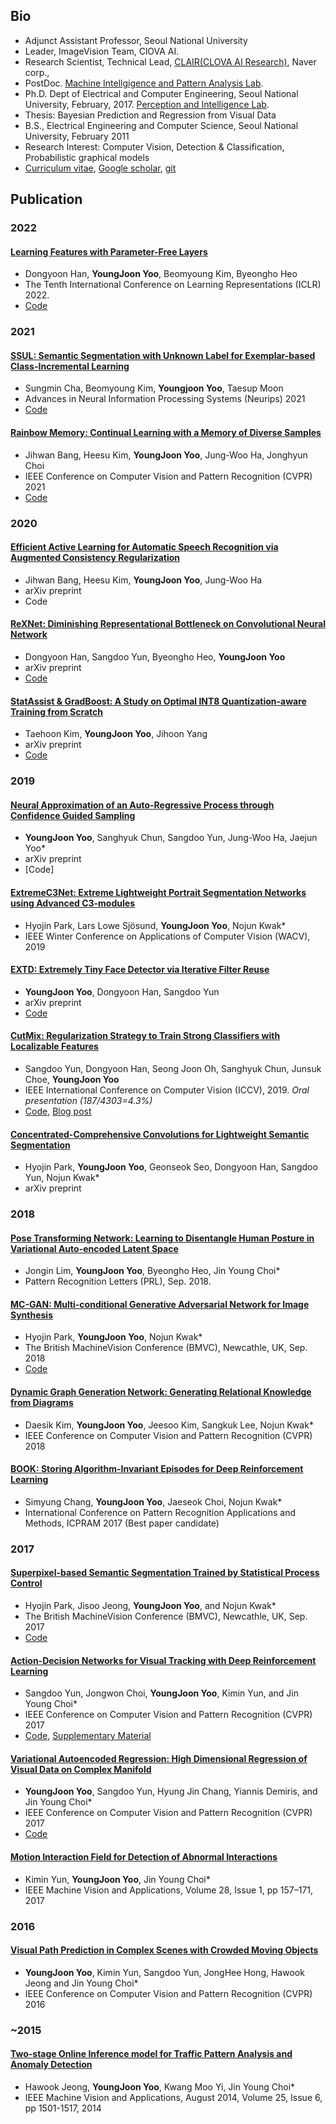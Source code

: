 ## Bio
- Adjunct Assistant Professor, Seoul National University
- Leader, ImageVision Team, ClOVA AI.
- Research Scientist, Technical Lead, [CLAIR(CLOVA AI Research)](https://clova.ai/en/research/research-areas.html), Naver corp.,
- PostDoc. [Machine Intellgigence and Pattern Analysis Lab](http://mipal.snu.ac.kr/index.php/Main_Page). 
- Ph.D. Dept of Electrical and Computer Engineering, Seoul National University, February, 2017. [Perception and Intelligence Lab](http://pil.snu.ac.kr/).
- Thesis: Bayesian Prediction and Regression from Visual Data
- B.S., Electrical Engineering and Computer Science, Seoul National University, February 2011
- Research Interest: Computer Vision, Detection & Classification, Probabilistic graphical models
- [Curriculum vitae](https://drive.google.com/file/d/1qewbLHKH8UIMKhGlkLWMJUsatW_0tYst/view?usp=sharing), [Google scholar](https://scholar.google.co.kr/citations?user=YGVqRuIAAAAJ&hl=ko), [git](https://github.com/yjyoo3312)

## Publication
### 2022
#### [Learning Features with Parameter-Free Layers](https://arxiv.org/abs/2202.02777)
* Dongyoon Han, **YoungJoon Yoo**, Beomyoung Kim, Byeongho Heo
* The Tenth International Conference on Learning Representations (ICLR) 2022.
* [Code](https://github.com/naver-ai/PfLayer)

### 2021
#### [SSUL: Semantic Segmentation with Unknown Label for Exemplar-based Class-Incremental Learning](https://arxiv.org/pdf/2106.11562.pdf)
* Sungmin Cha, Beomyoung Kim, **Youngjoon Yoo**, Taesup Moon
* Advances in Neural Information Processing Systems (Neurips) 2021
* [Code](https://github.com/clovaai/SSUL)

#### [Rainbow Memory: Continual Learning with a Memory of Diverse Samples](https://openaccess.thecvf.com/content/CVPR2021/html/Bang_Rainbow_Memory_Continual_Learning_With_a_Memory_of_Diverse_Samples_CVPR_2021_paper.html)
* Jihwan Bang, Heesu Kim, **YoungJoon Yoo**, Jung-Woo Ha, Jonghyun Choi
* IEEE Conference on Computer Vision and Pattern Recognition (CVPR) 2021
* [Code](https://github.com/clovaai/rainbow-memory)

### 2020
#### [Efficient Active Learning for Automatic Speech Recognition via Augmented Consistency Regularization](https://arxiv.org/pdf/2006.11021.pdf)
* Jihwan Bang, Heesu Kim, **YoungJoon Yoo**, Jung-Woo Ha
* arXiv preprint
* Code

#### [ReXNet: Diminishing Representational Bottleneck on Convolutional Neural Network](https://arxiv.org/abs/2007.00992)
* Dongyoon Han, Sangdoo Yun, Byeongho Heo, **YoungJoon Yoo**
* arXiv preprint
* [Code](https://github.com/clovaai/rexnet)

#### [StatAssist & GradBoost: A Study on Optimal INT8 Quantization-aware Training from Scratch](https://arxiv.org/abs/2006.09679)
* Taehoon Kim, **YoungJoon Yoo**, Jihoon Yang
* arXiv preprint
* [Code](https://github.com/clovaai/StatAssist-GradBoost)

### 2019
#### [Neural Approximation of an Auto-Regressive Process through Confidence Guided Sampling](https://arxiv.org/abs/1910.06705)
* **YoungJoon Yoo**, Sanghyuk Chun, Sangdoo Yun, Jung-Woo Ha, Jaejun Yoo*
* arXiv preprint
* [Code]

#### [ExtremeC3Net: Extreme Lightweight Portrait Segmentation Networks using Advanced C3-modules](https://arxiv.org/abs/1908.03093)
* Hyojin Park, Lars Lowe Sjösund, **YoungJoon Yoo**, Nojun Kwak*
* IEEE Winter Conference on Applications of Computer Vision (WACV), 2019

#### [EXTD: Extremely Tiny Face Detector via Iterative Filter Reuse](https://arxiv.org/abs/1906.06579)
* **YoungJoon Yoo**, Dongyoon Han, Sangdoo Yun
* arXiv preprint
* [Code](https://github.com/clovaai/EXTD_Pytorch)

#### [CutMix: Regularization Strategy to Train Strong Classifiers with Localizable Features](https://arxiv.org/abs/1905.04899)
* Sangdoo Yun, Dongyoon Han, Seong Joon Oh, Sanghyuk Chun, Junsuk Choe, **YoungJoon Yoo**
* IEEE International Conference on Computer Vision (ICCV), 2019. *Oral presentation (187/4303=4.3%)*
* [Code](https://github.com/ClovaAI/CutMix-PyTorch), [Blog post](https://clova-ai.blog/2019/07/15/cutmix-regularization-strategy-to-train-strong-classifiers-with-localizable-features/)

#### [Concentrated-Comprehensive Convolutions for Lightweight Semantic Segmentation](https://arxiv.org/pdf/1812.04920.pdf)
* Hyojin Park, **YoungJoon Yoo**, Geonseok Seo, Dongyoon Han, Sangdoo Yun, Nojun Kwak*
* arXiv preprint

### 2018
#### [Pose Transforming Network: Learning to Disentangle Human Posture in Variational Auto-encoded Latent Space](https://www.sciencedirect.com/science/article/abs/pii/S0167865518302678)
* Jongin Lim, **YoungJoon Yoo**, Byeongho Heo, Jin Young Choi* 
* Pattern Recognition Letters  (PRL), Sep. 2018.

#### [MC-GAN: Multi-conditional Generative Adversarial Network for Image Synthesis](https://arxiv.org/abs/1805.01123)
* Hyojin Park, **YoungJoon Yoo**, Nojun Kwak*
* The British MachineVision Conference (BMVC), Newcathle, UK, Sep. 2018 
* [Code](https://github.com/HYOJINPARK/MC_GAN)

#### [Dynamic Graph Generation Network: Generating Relational Knowledge from Diagrams](https://arxiv.org/abs/1711.09528)
* Daesik Kim, **YoungJoon Yoo**, Jeesoo Kim, Sangkuk Lee, Nojun Kwak*
* IEEE Conference on Computer Vision and Pattern Recognition (CVPR) 2018

#### [BOOK: Storing Algorithm-Invariant Episodes for Deep Reinforcement Learning](https://arxiv.org/abs/1709.01308)
* Simyung Chang, **YoungJoon Yoo**, Jaeseok Choi, Nojun Kwak*
* International Conference on Pattern Recognition Applications and Methods, ICPRAM 2017 (Best paper candidate)


### 2017
#### [Superpixel-based Semantic Segmentation Trained by Statistical Process Control](https://arxiv.org/abs/1706.10071)
* Hyojin Park, Jisoo Jeong, **YoungJoon Yoo**, and Nojun Kwak*
* The British MachineVision Conference (BMVC), Newcathle, UK, Sep. 2017
* [Code](https://github.com/HYOJINPARK/HP-SPS)

#### [Action-Decision Networks for Visual Tracking with Deep Reinforcement Learning](http://openaccess.thecvf.com/content_cvpr_2017/papers/Yun_Action-Decision_Networks_for_CVPR_2017_paper.pdf)
* Sangdoo Yun, Jongwon Choi, **YoungJoon Yoo**, Kimin Yun, and Jin Young Choi*
* IEEE Conference on Computer Vision and Pattern Recognition (CVPR) 2017
* [Code](https://github.com/hellbell/ADNet), [Supplementary Material](https://drive.google.com/file/d/0B34VXh5mZ22cZVdNTHk3TDlmamM/view)

#### [Variational Autoencoded Regression: High Dimensional Regression of Visual Data on Complex Manifold](http://openaccess.thecvf.com/content_cvpr_2017/papers/Yoo_Variational_Autoencoded_Regression_CVPR_2017_paper.pdf)
* **YoungJoon Yoo**, Sangdoo Yun, Hyung Jin Chang, Yiannis Demiris, and Jin Young Choi*
* IEEE Conference on Computer Vision and Pattern Recognition (CVPR) 2017
* [Code](https://github.com/yjyoo3312/VAE_REGRESSION_AL)

#### [Motion Interaction Field for Detection of Abnormal Interactions](https://link.springer.com/article/10.1007%2Fs00138-016-0816-0)
* Kimin Yun, **YoungJoon Yoo**, Jin Young Choi*
* IEEE Machine Vision and Applications, Volume 28, Issue 1, pp 157–171, 2017

### 2016
#### [Visual Path Prediction in Complex Scenes with Crowded Moving Objects](https://www.cv-foundation.org/openaccess/content_cvpr_2016/papers/Yoo_Visual_Path_Prediction_CVPR_2016_paper.pdf)
* **YoungJoon Yoo**, Kimin Yun, Sangdoo Yun, JongHee Hong, Hawook Jeong and Jin Young Choi*
* IEEE Conference on Computer Vision and Pattern Recognition (CVPR) 2016

### ~2015
#### [Two-stage Online Inference model for Traffic Pattern Analysis and Anomaly Detection](https://link.springer.com/article/10.1007/s00138-014-0629-y)
* Hawook Jeong, **YoungJoon Yoo**, Kwang Moo Yi, Jin Young Choi*
* IEEE Machine Vision and Applications, August 2014, Volume 25, Issue 6, pp 1501-1517, 2014
